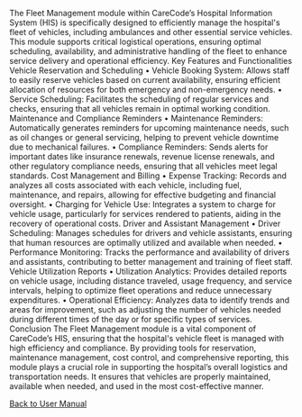 The Fleet Management module within CareCode’s Hospital Information System (HIS) is specifically designed to efficiently manage the hospital's fleet of vehicles, including ambulances and other essential service vehicles. This module supports critical logistical operations, ensuring optimal scheduling, availability, and administrative handling of the fleet to enhance service delivery and operational efficiency.
Key Features and Functionalities
Vehicle Reservation and Scheduling
•	Vehicle Booking System: Allows staff to easily reserve vehicles based on current availability, ensuring efficient allocation of resources for both emergency and non-emergency needs.
•	Service Scheduling: Facilitates the scheduling of regular services and checks, ensuring that all vehicles remain in optimal working condition.
Maintenance and Compliance Reminders
•	Maintenance Reminders: Automatically generates reminders for upcoming maintenance needs, such as oil changes or general servicing, helping to prevent vehicle downtime due to mechanical failures.
•	Compliance Reminders: Sends alerts for important dates like insurance renewals, revenue license renewals, and other regulatory compliance needs, ensuring that all vehicles meet legal standards.
Cost Management and Billing
•	Expense Tracking: Records and analyzes all costs associated with each vehicle, including fuel, maintenance, and repairs, allowing for effective budgeting and financial oversight.
•	Charging for Vehicle Use: Integrates a system to charge for vehicle usage, particularly for services rendered to patients, aiding in the recovery of operational costs.
Driver and Assistant Management
•	Driver Scheduling: Manages schedules for drivers and vehicle assistants, ensuring that human resources are optimally utilized and available when needed.
•	Performance Monitoring: Tracks the performance and availability of drivers and assistants, contributing to better management and training of fleet staff.
Vehicle Utilization Reports
•	Utilization Analytics: Provides detailed reports on vehicle usage, including distance traveled, usage frequency, and service intervals, helping to optimize fleet operations and reduce unnecessary expenditures.
•	Operational Efficiency: Analyzes data to identify trends and areas for improvement, such as adjusting the number of vehicles needed during different times of the day or for specific types of services.
Conclusion
The Fleet Management module is a vital component of CareCode’s HIS, ensuring that the hospital's vehicle fleet is managed with high efficiency and compliance. By providing tools for reservation, maintenance management, cost control, and comprehensive reporting, this module plays a crucial role in supporting the hospital’s overall logistics and transportation needs. It ensures that vehicles are properly maintained, available when needed, and used in the most cost-effective manner.


[Back to User Manual](https://github.com/hmislk/hmis/wiki/User-Manual)
